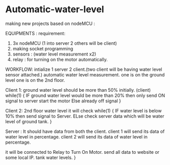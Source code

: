 # Automatic-water-level

making new projects based on nodeMCU :

EQUIPMENTS : 
requirement: 
1) 3x nodeMCU  (1 into server 2 others will be client)
2) making socket programming
3) sensors : (water level measurement x2)
4) relay : for turning on the motor automatically.

WORKFLOW:
intialize 1 server 2 client.(two client will be having water level sensor attached.)
automatic water level measurement.
one is on the ground level one is on the 2nd floor.

Client 1:
ground water level should be more than 50% initially. (client)
while(1)
{
IF 
ground water level would be more than 20% then only 
send ON signal to server 
start the motor 
Else
already off signal
}

Client 2: 
2nd floor water level it will check 
while(1)
{
IF
water level is below 10% then
send signal to Server.
ELse
check server data which will be water level of ground tank. 
}

Server : 
It should have data from both the client.
client 1 will send its data of water level in percentage.
client 2 will send its data of water level in percentage.

it will be connected to Relay to Turn On Motor.
send all data to website or some local IP.
tank water levels.
}




   
